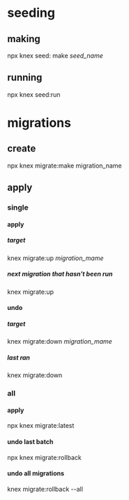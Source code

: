 # seeding
## making
npx knex seed: make *seed_name*
## running
npx knex seed:run

# migrations
## create
npx knex migrate:make migration_name
## apply
### single
#### apply
##### target
knex migrate:up *migration_mame*
##### next migration that hasn't been run
knex migrate:up
#### undo
##### target
knex migrate:down *migration_mame*
##### last ran
knex migrate:down
### all
#### apply
npx knex migrate:latest
#### undo last batch
npx knex migrate:rollback
#### undo all migrations
knex migrate:rollback --all
